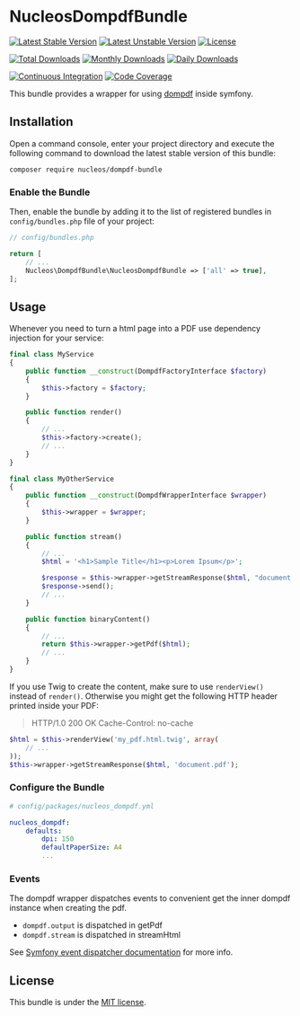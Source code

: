 NucleosDompdfBundle
===================
[![Latest Stable Version](https://poser.pugx.org/nucleos/dompdf-bundle/v/stable)](https://packagist.org/packages/nucleos/dompdf-bundle)
[![Latest Unstable Version](https://poser.pugx.org/nucleos/dompdf-bundle/v/unstable)](https://packagist.org/packages/nucleos/dompdf-bundle)
[![License](https://poser.pugx.org/nucleos/dompdf-bundle/license)](LICENSE.md)

[![Total Downloads](https://poser.pugx.org/nucleos/dompdf-bundle/downloads)](https://packagist.org/packages/nucleos/dompdf-bundle)
[![Monthly Downloads](https://poser.pugx.org/nucleos/dompdf-bundle/d/monthly)](https://packagist.org/packages/nucleos/dompdf-bundle)
[![Daily Downloads](https://poser.pugx.org/nucleos/dompdf-bundle/d/daily)](https://packagist.org/packages/nucleos/dompdf-bundle)

[![Continuous Integration](https://github.com/nucleos/NucleosDompdfBundle/workflows/Continuous%20Integration/badge.svg)](https://github.com/nucleos/NucleosDompdfBundle/actions)
[![Code Coverage](https://codecov.io/gh/nucleos/NucleosDompdfBundle/branch/main/graph/badge.svg)](https://codecov.io/gh/nucleos/NucleosDompdfBundle)

This bundle provides a wrapper for using [dompdf] inside symfony.

## Installation

Open a command console, enter your project directory and execute the following command to download the latest stable version of this bundle:

```
composer require nucleos/dompdf-bundle
```

### Enable the Bundle

Then, enable the bundle by adding it to the list of registered bundles in `config/bundles.php` file of your project:

```php
// config/bundles.php

return [
    // ...
    Nucleos\DompdfBundle\NucleosDompdfBundle => ['all' => true],
];
```

## Usage

Whenever you need to turn a html page into a PDF use dependency injection for your service:

```php
final class MyService
{
    public function __construct(DompdfFactoryInterface $factory)
    {
        $this->factory = $factory;
    }

    public function render()
    {
        // ...
        $this->factory->create();
        // ...
    }
}

final class MyOtherService
{
    public function __construct(DompdfWrapperInterface $wrapper)
    {
        $this->wrapper = $wrapper;
    }

    public function stream()
    {
        // ...
        $html = '<h1>Sample Title</h1><p>Lorem Ipsum</p>';

        $response = $this->wrapper->getStreamResponse($html, "document.pdf");
        $response->send();
        // ...
    }

    public function binaryContent()
    {
        // ...
        return $this->wrapper->getPdf($html);
        // ...
    }
}
```

If you use Twig to create the content, make sure to use `renderView()` instead of `render()`.
Otherwise you might get the following HTTP header printed inside your PDF:
> HTTP/1.0 200 OK Cache-Control: no-cache

```php
$html = $this->renderView('my_pdf.html.twig', array(
    // ...
));
$this->wrapper->getStreamResponse($html, 'document.pdf');
```

### Configure the Bundle

```yaml
# config/packages/nucleos_dompdf.yml

nucleos_dompdf:
    defaults:
        dpi: 150
        defaultPaperSize: A4
        ...
```

### Events

The dompdf wrapper dispatches events to convenient get the inner dompdf instance when creating the pdf.
- `dompdf.output` is dispatched in getPdf
- `dompdf.stream` is dispatched in streamHtml

See [Symfony event dispatcher documentation](https://symfony.com/doc/current/event_dispatcher.html) for more info.

## License

This bundle is under the [MIT license](LICENSE.md).

[dompdf]: https://github.com/dompdf/dompdf
